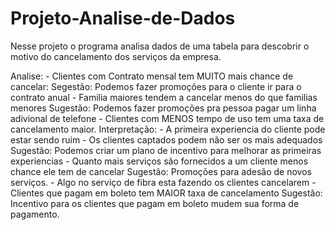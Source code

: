 # Projeto-Analise-de-Dados
Nesse projeto o programa analisa dados de uma tabela para descobrir o motivo do cancelamento dos serviços da empresa.


Analise:
    - Clientes com Contrato mensal tem MUITO mais chance de cancelar:
        Segestão: Podemos fazer promoções para o cliente ir para o contrato anual
    - Familia maiores tendem a cancelar menos do que familias menores
        Sugestão: Podemos fazer promoções pra pessoa pagar um linha adivional de telefone
    - Clientes com MENOS tempo de uso tem uma taxa de cancelamento maior.
        Interpretação:
            - A primeira experiencia do cliente pode estar sendo ruim
            - Os clientes captados podem não ser os mais adequados
        Sugestão: Podemos criar um plano de incentivo para melhorar as primeiras experiencias
    - Quanto mais serviços são fornecidos a um cliente menos chance ele tem de cancelar
        Sugestão: Promoções para adesão de novos serviços.
    - Algo no serviço de fibra esta fazendo os clientes cancelarem
    - Clientes que pagam em boleto tem MAIOR taxa de cancelamento
        Sugestão: Incentivo para os clientes que pagam em boleto mudem sua forma de pagamento.
